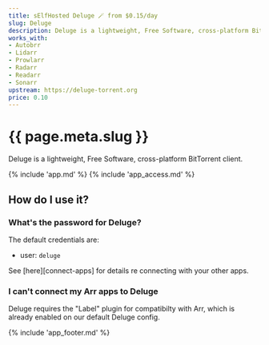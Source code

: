 ```yaml
---
title: sElfHosted Deluge 🪄 from $0.15/day
slug: Deluge
description: Deluge is a lightweight, Free Software, cross-platform BitTorrent client
works_with:
- Autobrr
- Lidarr
- Prowlarr
- Radarr
- Readarr
- Sonarr
upstream: https://deluge-torrent.org
price: 0.10
---
```


# {{ page.meta.slug }}

Deluge is a lightweight, Free Software, cross-platform BitTorrent client.

{% include 'app.md' %}
{% include 'app_access.md' %}

## How do I use it?

### What's the password for Deluge?

The default credentials are:

* user: `deluge`

See [here][connect-apps] for details re connecting with your other apps.

### I can't connect my Arr apps to Deluge

Deluge requires the "Label" plugin for compatibilty with Arr, which is already enabled on our default Deluge config.

{% include 'app_footer.md' %}